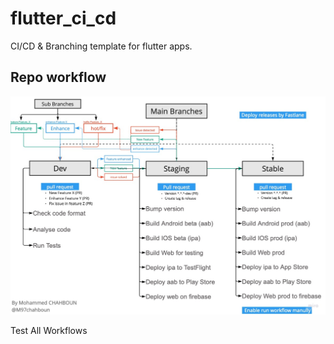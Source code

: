 # flutter_ci_cd

CI/CD & Branching template for flutter apps.

## Repo workflow


![alt text](repo_workflow.jpg)

Test All Workflows